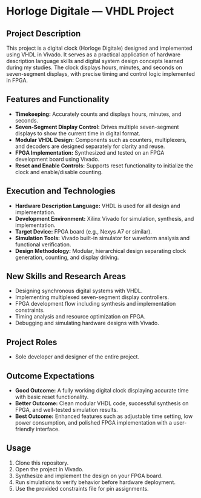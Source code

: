 # Horloge Digitale — VHDL Project

## Project Description

This project is a digital clock (Horloge Digitale) designed and implemented using VHDL in Vivado. It serves as a practical application of hardware description language skills and digital system design concepts learned during my studies. The clock displays hours, minutes, and seconds on seven-segment displays, with precise timing and control logic implemented in FPGA.

## Features and Functionality

- **Timekeeping:** Accurately counts and displays hours, minutes, and seconds.
- **Seven-Segment Display Control:** Drives multiple seven-segment displays to show the current time in digital format.
- **Modular VHDL Design:** Components such as counters, multiplexers, and decoders are designed separately for clarity and reuse.
- **FPGA Implementation:** Synthesized and tested on an FPGA development board using Vivado.
- **Reset and Enable Controls:** Supports reset functionality to initialize the clock and enable/disable counting.

## Execution and Technologies

- **Hardware Description Language:** VHDL is used for all design and implementation.
- **Development Environment:** Xilinx Vivado for simulation, synthesis, and implementation.
- **Target Device:** FPGA board (e.g., Nexys A7 or similar).
- **Simulation Tools:** Vivado built-in simulator for waveform analysis and functional verification.
- **Design Methodology:** Modular, hierarchical design separating clock generation, counting, and display driving.

## New Skills and Research Areas

- Designing synchronous digital systems with VHDL.
- Implementing multiplexed seven-segment display controllers.
- FPGA development flow including synthesis and implementation constraints.
- Timing analysis and resource optimization on FPGA.
- Debugging and simulating hardware designs with Vivado.

## Project Roles

- Sole developer and designer of the entire project.

## Outcome Expectations

- **Good Outcome:** A fully working digital clock displaying accurate time with basic reset functionality.
- **Better Outcome:** Clean modular VHDL code, successful synthesis on FPGA, and well-tested simulation results.
- **Best Outcome:** Enhanced features such as adjustable time setting, low power consumption, and polished FPGA implementation with a user-friendly interface.

## Usage

1. Clone this repository.
2. Open the project in Vivado.
3. Synthesize and implement the design on your FPGA board.
4. Run simulations to verify behavior before hardware deployment.
5. Use the provided constraints file for pin assignments.
